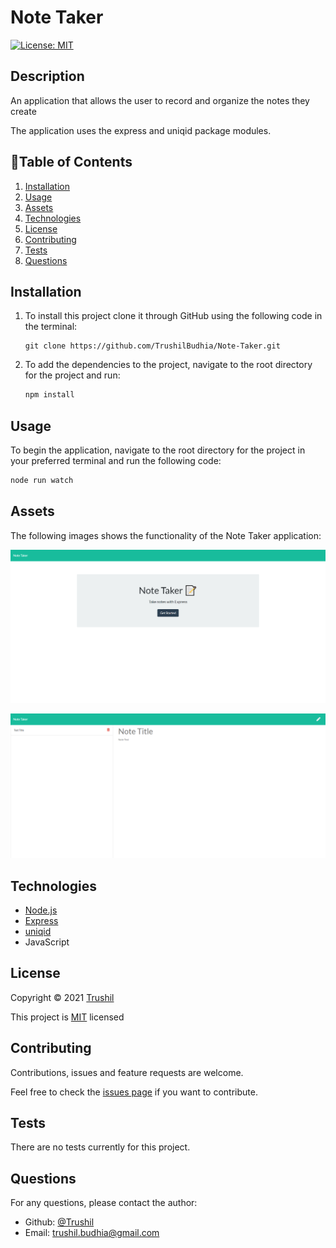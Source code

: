 # Note Taker

[![License: MIT](https://img.shields.io/badge/License-MIT-brightgreen.svg)](https://opensource.org/licenses/MIT)

## Description

An application that allows the user to record and organize the notes they create

The application uses the express and uniqid package modules.

## 📖Table of Contents
1. [Installation](#installation)
2. [Usage](#usage)
3. [Assets](#assets)
4. [Technologies](#Technologies)
5. [License](#license)
6. [Contributing](#contributing)
7. [Tests](#tests)
8. [Questions](#questions)

## Installation
1. To install this project clone it through GitHub using the following code in the terminal: 
    ``` 
    git clone https://github.com/TrushilBudhia/Note-Taker.git
    ```
2. To add the dependencies to the project, navigate to the root directory for the project and run:
    ```js
    npm install
    ```
    
## Usage
To begin the application, navigate to the root directory for the project in your preferred terminal and run the following code:
```js
node run watch
```

## Assets
The following images shows the functionality of the Note Taker application:

![Note Taker screenshot landing page.](./assets/images/Note-Taker-Preview-1.png)

![Note Taker notes page.](./assets/images/Note-Taker-Preview-2.png)

## Technologies
- [Node.js](https://nodejs.org/en/docs/)
- [Express](http://expressjs.com/)
- [uniqid](https://www.npmjs.com/package/uniqid)
- JavaScript

## License
Copyright © 2021 [Trushil](https://github.com/TrushilBudhia)

This project is [MIT](./LICENSE) licensed

## Contributing
Contributions, issues and feature requests are welcome.

Feel free to check the [issues page](https://github.com/TrushilBudhia/Note-Taker/issues) if you want to contribute.

## Tests
There are no tests currently for this project.

## Questions
For any questions, please contact the author:

- Github: [@Trushil](https://github.com/TrushilBudhia)
- Email: trushil.budhia@gmail.com
